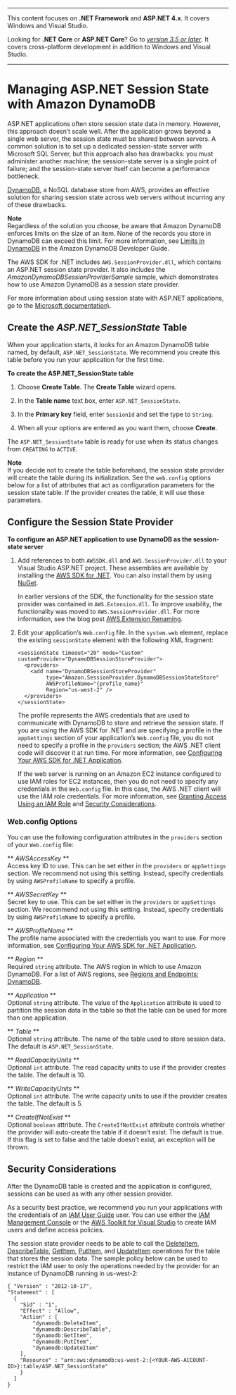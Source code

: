 --------

This content focuses on **\.NET Framework** and **ASP\.NET 4\.x**\. It covers Windows and Visual Studio\.

Looking for **\.NET Core** or **ASP\.NET Core**? Go to *[version 3\.5 or later](https://docs.aws.amazon.com/sdk-for-net/latest/developer-guide/welcome.html)*\. It covers cross\-platform development in addition to Windows and Visual Studio\.

--------

# Managing ASP\.NET Session State with Amazon DynamoDB<a name="dynamodb-session-net-sdk"></a>

ASP\.NET applications often store session state data in memory\. However, this approach doesn’t scale well\. After the application grows beyond a single web server, the session state must be shared between servers\. A common solution is to set up a dedicated session\-state server with Microsoft SQL Server, but this approach also has drawbacks: you must administer another machine; the session\-state server is a single point of failure; and the session\-state server itself can become a performance bottleneck\.

 [DynamoDB](https://aws.amazon.com/dynamodb/), a NoSQL database store from AWS, provides an effective solution for sharing session state across web servers without incurring any of these drawbacks\.

**Note**  
Regardless of the solution you choose, be aware that Amazon DynamoDB enforces limits on the size of an item\. None of the records you store in DynamoDB can exceed this limit\. For more information, see [Limits in DynamoDB](https://docs.aws.amazon.com/amazondynamodb/latest/developerguide/Limits.html) in the Amazon DynamoDB Developer Guide\.

The AWS SDK for \.NET includes `AWS.SessionProvider.dll`, which contains an ASP\.NET session state provider\. It also includes the *AmazonDynamoDBSessionProviderSample* sample, which demonstrates how to use Amazon DynamoDB as a session state provider\.

For more information about using session state with ASP\.NET applications, go to the [Microsoft documentation](https://docs.microsoft.com/en-us/previous-versions/ms178581(v=vs.140))\.

## Create the *ASP\.NET\_SessionState* Table<a name="asdf"></a>

When your application starts, it looks for an Amazon DynamoDB table named, by default, `ASP.NET_SessionState`\. We recommend you create this table before you run your application for the first time\.

 **To create the ASP\.NET\_SessionState table** 

1. Choose **Create Table**\. The **Create Table** wizard opens\.

1. In the **Table name** text box, enter `ASP.NET_SessionState`\.

1. In the **Primary key** field, enter `SessionId` and set the type to `String`\.

1. When all your options are entered as you want them, choose **Create**\.

The `ASP.NET_SessionState` table is ready for use when its status changes from `CREATING` to `ACTIVE`\.

**Note**  
If you decide not to create the table beforehand, the session state provider will create the table during its initialization\. See the `web.config` options below for a list of attributes that act as configuration parameters for the session state table\. If the provider creates the table, it will use these parameters\.

## Configure the Session State Provider<a name="net-dg-ddb-config-sess-provider"></a>

 **To configure an ASP\.NET application to use DynamoDB as the session\-state server** 

1. Add references to both `AWSSDK.dll` and `AWS.SessionProvider.dll` to your Visual Studio ASP\.NET project\. These assemblies are available by installing the [AWS SDK for \.NET](net-dg-install-assemblies.md#net-dg-install-net-sdk)\. You can also install them by using [NuGet](net-dg-install-assemblies.md#net-dg-nuget)\.

   In earlier versions of the SDK, the functionality for the session state provider was contained in `AWS.Extension.dll`\. To improve usability, the functionality was moved to `AWS.SessionProvider.dll`\. For more information, see the blog post [AWS\.Extension Renaming](http://blogs.aws.amazon.com/net/post/Tx27RWMCNAVWZN9/AWS-Extensions-renaming)\.

1. Edit your application’s `Web.config` file\. In the `system.web` element, replace the existing `sessionState` element with the following XML fragment:

   ```
   <sessionState timeout="20" mode="Custom" customProvider="DynamoDBSessionStoreProvider">
     <providers>
       <add name="DynamoDBSessionStoreProvider"
            type="Amazon.SessionProvider.DynamoDBSessionStateStore"
            AWSProfileName="{profile_name}"
            Region="us-west-2" />
     </providers>
   </sessionState>
   ```

   The profile represents the AWS credentials that are used to communicate with DynamoDB to store and retrieve the session state\. If you are using the AWS SDK for \.NET and are specifying a profile in the `appSettings` section of your application’s `Web.config` file, you do not need to specify a profile in the `providers` section; the AWS \.NET client code will discover it at run time\. For more information, see [Configuring Your AWS SDK for \.NET Application](net-dg-config.md)\.

   If the web server is running on an Amazon EC2 instance configured to use IAM roles for EC2 instances, then you do not need to specify any credentials in the `Web.config` file\. In this case, the AWS \.NET client will use the IAM role credentials\. For more information, see [Granting Access Using an IAM Role](net-dg-hosm.md) and [Security Considerations](#net-dg-ddb-sess-security)\.

### Web\.config Options<a name="net-dg-dd-config-opts"></a>

You can use the following configuration attributes in the `providers` section of your `Web.config` file:

** *AWSAccessKey* **  
Access key ID to use\. This can be set either in the `providers` or `appSettings` section\. We recommend not using this setting\. Instead, specify credentials by using `AWSProfileName` to specify a profile\.

** *AWSSecretKey* **  
Secret key to use\. This can be set either in the `providers` or `appSettings` section\. We recommend not using this setting\. Instead, specify credentials by using `AWSProfileName` to specify a profile\.

** *AWSProfileName* **  
The profile name associated with the credentials you want to use\. For more information, see [Configuring Your AWS SDK for \.NET Application](net-dg-config.md)\.

** *Region* **  
Required `string` attribute\. The AWS region in which to use Amazon DynamoDB\. For a list of AWS regions, see [Regions and Endpoints: DynamoDB](https://docs.aws.amazon.com/general/latest/gr/rande.html#ddb_region)\.

** *Application* **  
Optional `string` attribute\. The value of the `Application` attribute is used to partition the session data in the table so that the table can be used for more than one application\.

** *Table* **  
Optional `string` attribute\. The name of the table used to store session data\. The default is `ASP.NET_SessionState`\.

** *ReadCapacityUnits* **  
Optional `int` attribute\. The read capacity units to use if the provider creates the table\. The default is 10\.

** *WriteCapacityUnits* **  
Optional `int` attribute\. The write capacity units to use if the provider creates the table\. The default is 5\.

** *CreateIfNotExist* **  
Optional `boolean` attribute\. The `CreateIfNotExist` attribute controls whether the provider will auto\-create the table if it doesn’t exist\. The default is true\. If this flag is set to false and the table doesn’t exist, an exception will be thrown\.

## Security Considerations<a name="net-dg-ddb-sess-security"></a>

After the DynamoDB table is created and the application is configured, sessions can be used as with any other session provider\.

As a security best practice, we recommend you run your applications with the credentials of an [IAM User Guide](https://docs.aws.amazon.com/IAM/latest/UserGuide/) user\. You can use either the [IAM Management Console](https://console.aws.amazon.com/iam/home) or the [AWS Toolkit for Visual Studio](https://docs.aws.amazon.com/AWSToolkitVS/latest/UserGuide/) to create IAM users and define access policies\.

The session state provider needs to be able to call the [DeleteItem](https://docs.aws.amazon.com/amazondynamodb/latest/developerguide/DeleteItem.html), [DescribeTable](https://docs.aws.amazon.com/amazondynamodb/latest/developerguide/DescribeTable.html), [GetItem](https://docs.aws.amazon.com/amazondynamodb/latest/developerguide/GetItem.html), [PutItem](https://docs.aws.amazon.com/amazondynamodb/latest/developerguide/PutItem.html), and [UpdateItem](https://docs.aws.amazon.com/amazondynamodb/latest/developerguide/UpdateItem.html) operations for the table that stores the session data\. The sample policy below can be used to restrict the IAM user to only the operations needed by the provider for an instance of DynamoDB running in us\-west\-2:

```
{ "Version" : "2012-10-17",
"Statement" : [
  {
    "Sid" : "1",
    "Effect" : "Allow",
    "Action" : [
        "dynamodb:DeleteItem",
        "dynamodb:DescribeTable",
        "dynamodb:GetItem",
        "dynamodb:PutItem",
        "dynamodb:UpdateItem"
    ],
    "Resource" : "arn:aws:dynamodb:us-west-2:{<YOUR-AWS-ACCOUNT-ID>}:table/ASP.NET_SessionState"
    }
  ]
}
```